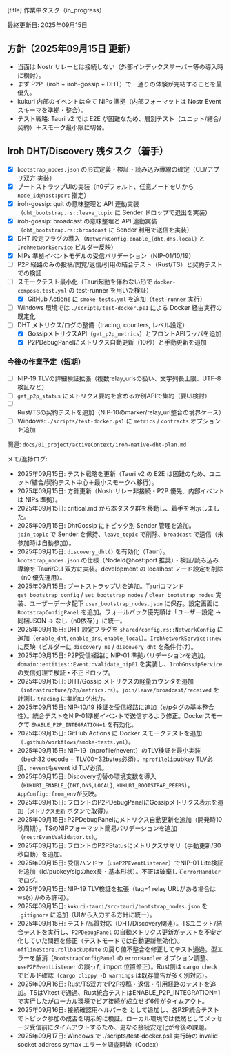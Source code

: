[title] 作業中タスク（in_progress）

最終更新日: 2025年09月15日

## 方針（2025年09月15日 更新）

- 当面は Nostr リレーとは接続しない（外部インデックスサーバー等の導入時に検討）。
- まず P2P（iroh + iroh-gossip + DHT）で一通りの体験が完結することを最優先。
- kukuri 内部のイベントは全て NIPs 準拠（内部フォーマットは Nostr Event スキーマを準拠・整合）。
- テスト戦略: Tauri v2 では E2E が困難なため、層別テスト（ユニット/結合/契約）＋スモーク最小限に切替。

## Iroh DHT/Discovery 残タスク（着手）

- [x] `bootstrap_nodes.json` の形式定義・検証・読み込み導線の確定（CLI/アプリ双方 実装）
- [x] ブートストラップUIの実装（n0デフォルト、任意ノードをUIから `node_id@host:port` 指定）
- [x] iroh-gossip: quit の意味整理と API 連動実装（`dht_bootstrap.rs::leave_topic` に Sender ドロップで退出を実装）
- [x] iroh-gossip: broadcast の意味整理と API 連動実装（`dht_bootstrap.rs::broadcast` に Sender 利用で送信を実装）
- [x] DHT 設定フラグの導入（`NetworkConfig.enable_{dht,dns,local}` と `IrohNetworkService` ビルダー反映）
- [x] NIPs 準拠イベントモデルの受信バリデーション（NIP-01/10/19）
- [ ] P2P 経路のみの投稿/閲覧/返信/引用の結合テスト（Rust/TS）と契約テストでの検証
- [ ] スモークテスト最小化（Tauri起動を伴わない形で `docker-compose.test.yml` の test-runner を用いた検証）
  - [x] GitHub Actions に `smoke-tests.yml` を追加（`test-runner` 実行）
- [ ] Windows 環境では `./scripts/test-docker.ps1` による Docker 経由実行の既定化
- [ ] DHT メトリクス/ログの整備（tracing, counters, レベル設定）
  - [x] GossipメトリクスAPI（`get_p2p_metrics`）とフロントAPIラッパを追加
  - [x] P2PDebugPanelにメトリクス自動更新（10秒）と手動更新を追加

### 今後の作業予定（短期）
- [ ] NIP-19 TLVの詳細検証拡張（複数relay_urlsの扱い、文字列長上限、UTF-8検証など）
- [ ] `get_p2p_status` にメトリクス要約を含めるか別APIで集約（要UI検討）
- [ ] Rust/TSの契約テストを追加（NIP-10のmarker/relay_url整合の境界ケース）
- [ ] Windows: `./scripts/test-docker.ps1` に `metrics` / `contracts` オプションを追加

関連: `docs/01_project/activeContext/iroh-native-dht-plan.md`

メモ/進捗ログ:
- 2025年09月15日: テスト戦略を更新（Tauri v2 の E2E は困難のため、ユニット/結合/契約テスト中心＋最小スモークへ移行）。
- 2025年09月15日: 方針更新（Nostr リレー非接続・P2P 優先、内部イベントは NIPs 準拠）。
- 2025年09月15日: critical.md から本タスク群を移動し、着手を明示しました。
- 2025年09月15日: DhtGossip にトピック別 Sender 管理を追加。`join_topic` で Sender を保持、`leave_topic` で削除、`broadcast` で送信（未参加時は自動参加）。
- 2025年09月15日: `discovery_dht()` を有効化（Tauri）。`bootstrap_nodes.json` の仕様（NodeId@host:port 推奨）・検証/読み込み導線を Tauri/CLI 双方に実装。development の localhost ノード設定を削除（n0 優先運用）。
- 2025年09月15日: ブートストラップUIを追加。Tauriコマンド `get_bootstrap_config` / `set_bootstrap_nodes` / `clear_bootstrap_nodes` 実装、ユーザーデータ配下 `user_bootstrap_nodes.json` に保存。設定画面に `BootstrapConfigPanel` を追加。フォールバック優先順は「ユーザー設定 → 同梱JSON → なし（n0依存）」に統一。
- 2025年09月15日: DHT 設定フラグを `shared/config.rs::NetworkConfig` に追加（`enable_dht`, `enable_dns`, `enable_local`）。`IrohNetworkService::new` に反映（ビルダーに `discovery_n0` / `discovery_dht` を条件付け）。
- 2025年09月15日: P2P受信経路に NIP-01 準拠バリデーションを追加。`domain::entities::Event::validate_nip01` を実装し、`IrohGossipService` の受信処理で検証・不正ドロップ。
- 2025年09月15日: DHT/Gossip メトリクスの軽量カウンタを追加（`infrastructure/p2p/metrics.rs`）。`join/leave/broadcast/received` を計測し `tracing` に集約ログ出力。
- 2025年09月15日: NIP-10/19 検証を受信経路に追加（e/pタグの基本整合性）。統合テストをNIP-01準拠イベントで送信するよう修正。Dockerスモークで `ENABLE_P2P_INTEGRATION=1` を有効化。
- 2025年09月15日: GitHub Actions に Docker スモークテストを追加（`.github/workflows/smoke-tests.yml`）。
- 2025年09月15日: NIP-19（nprofile/nevent）のTLV検証を最小実装（bech32 decode + TLV00=32bytes必須）。`nprofile`はpubkey TLV必須、`nevent`もevent id TLV必須。
- 2025年09月15日: Discovery切替の環境変数を導入（`KUKURI_ENABLE_{DHT,DNS,LOCAL}`, `KUKURI_BOOTSTRAP_PEERS`）。`AppConfig::from_env`が反映。
- 2025年09月15日: フロントのP2PDebugPanelにGossipメトリクス表示を追加（`メトリクス更新` ボタンで取得）。
- 2025年09月15日: P2PDebugPanelにメトリクス自動更新を追加（開発時10秒周期）。TSのNIPフォーマット簡易バリデーションを追加（`nostrEventValidator.ts`）。
- 2025年09月15日: フロントのP2PStatusにメトリクスサマリ（手動更新/30秒自動）を追加。
- 2025年09月15日: 受信ハンドラ（`useP2PEventListener`）でNIP-01 Lite検証を追加（id/pubkey/sigのhex長・基本形状）。不正は破棄して`errorHandler`でログ。
- 2025年09月15日: NIP-19 TLV検証を拡張（tag=1 relay URLがある場合はws(s)://のみ許可）。
- 2025年09月15日: `kukuri-tauri/src-tauri/bootstrap_nodes.json` を `.gitignore` に追加（UIから入力する方針に統一）。
- 2025年09月15日: テスト/品質対応（DHT/Discovery関連）。TSユニット/結合テストを実行し、`P2PDebugPanel` の自動メトリクス更新がテストを不安定化していた問題を修正（テストモードでは自動更新無効化）。`offlineStore.rollbackUpdate` の戻り値不整合を修正してテスト通過。型エラーを解消（`BootstrapConfigPanel` の `errorHandler` オプション調整、`useP2PEventListener` の誤った import 位置修正）。Rust側は `cargo check` でビルド確認（`cargo clippy -D warnings` は既存警告が多く別対応）。
- 2025年09月16日: Rust/TS双方でP2P投稿・返信・引用経路のテストを追加。TSはVitestで通過、Rust統合テストはENABLE_P2P_INTEGRATION=1で実行したがローカル環境でピア接続が成立せず6件がタイムアウト。
- 2025年09月16日: 接続確認用ヘルパーを  として追加し、各P2P統合テストでトピック参加の成否を明示的に検証。ローカル環境では依然としてメッセージ受信前にタイムアウトするため、更なる接続安定化が今後の課題。
- 2025年09月17日: Windows で ./scripts/test-docker.ps1 実行時の invalid socket address syntax エラーを調査開始（Codex）
